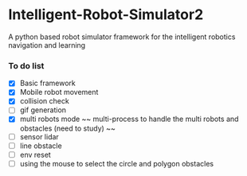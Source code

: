 # Intelligent-Robot-Simulator2

A python based robot simulator framework for the intelligent robotics navigation and learning


### To do list

- [x] Basic framework
- [x] Mobile robot movement
- [x] collision check
- [ ] gif generation
- [x] multi robots mode
~~ multi-process to handle the multi robots and obstacles (need to study) ~~
- [ ] sensor lidar
- [ ] line obstacle
- [ ] env reset
- [ ] using the mouse to select the circle and polygon obstacles